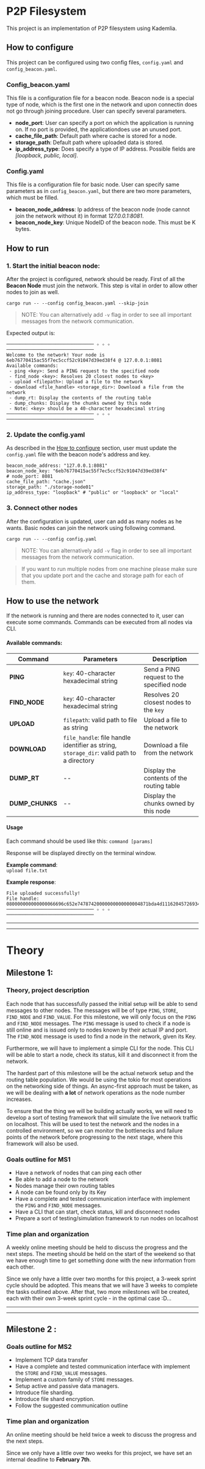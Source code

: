 # P2P Filesystem
This project is an implementation of P2P filesystem using Kademlia.

## How to configure
This project can be configured using two config files, `config.yaml` and `config_beacon.yaml`. 

### Config_beacon.yaml
This file is a configuration file for a beacon node. Beacon node is a special type of node, which is the first one in the network and upon connectin does not go through joining procedure. User can specify several parameters.

- **node_port**: User can specify a port on which the application is running on. If no port is provided, the applicationdoes use an unused port.
- **cache_file_path**: Default path where cache is stored for a node.
- **storage_path**: Default path where uploaded data is stored.
- **ip_address_type**: Does specify a type of IP address. Possible fields are *[loopback, public, local]*.

### Config.yaml
This file is a configuration file for basic node. User can specify same parameters as in `config_beacon.yaml`, but there are two more parameters, which must be filled.

- **beacon_node_address**: Ip address of the beacon node (node cannot join the network without it) in format *127.0.0.1:8081*.
- **beacon_node_key**: Unique NodeID of the beacon node. This must be K bytes. 


## How to run

### 1.  Start the initial beacon node:
After the project is configured, network should be ready. First of all the **Beacon Node** must join the network. This step is vital in order to allow other nodes to join as well.

```cargo run -- --config config_beacon.yaml --skip-join ```

> NOTE: You can alternatively add `-v` flag in order to see all important messages from the network communication.  

Expected output is: 
```
──────────────────────────────── ✧ ✧ ✧ ────────────────────────────────
Welcome to the network! Your node is 6eb76770415ac55f7ec5ccf52c91047d39ed38f4 @ 127.0.0.1:8081
Available commands:
 - ping <key>: Send a PING request to the specified node
 - find_node <key>: Resolves 20 closest nodes to <key>
 - upload <filepath>: Upload a file to the network
 - download <file_handle> <storage_dir>: Download a file from the network
 - dump_rt: Display the contents of the routing table
 - dump_chunks: Display the chunks owned by this node
 - Note: <key> should be a 40-character hexadecimal string
──────────────────────────────── ✧ ✧ ✧ ────────────────────────────────
```

### 2. Update the config.yaml 
As described in the [How to configure](#How-to-configure) section, user must update the `config.yaml` file with the beacon node's address and key.

```
beacon_node_address: "127.0.0.1:8081"
beacon_node_key: "6eb76770415ac55f7ec5ccf52c91047d39ed38f4"
# node_port: 8081
cache_file_path: "cache.json"
storage_path: "./storage-node01"
ip_address_type: "loopback" # "public" or "loopback" or "local"

```

### 3. Connect other nodes
After the configuration is updated, user can add as many nodes as he wants. Basic nodes can join the network using following command. 

```cargo run -- --config config.yaml ```

> NOTE: You can alternatively add `-v` flag in order to see all important messages from the network communication.  

> If you want to run multiple nodes from one machine please make sure that you update port and the cache and storage path for each of them.

## How to use the network
If the network is running and there are nodes connected to it, user can execute some commands. Commands can be executed from all nodes via CLI.

#### Available commands:
| Command | Parameters | Description |
| ------ | ------ | ------ |
|    **PING**    |    `key`: 40-character hexadecimal string    |    Send a PING request to the specified node    |
|    **FIND_NODE**    |    `key`: 40-character hexadecimal string    |    Resolves 20 closest nodes to the `key`     |
|    **UPLOAD**    |    `filepath`: valid path to file as string    |    Upload a file to the network    |
|    **DOWNLOAD**    |    `file_handle`: file handle identifier as string, `storage_dir`: valid path to a directory     |    Download a file from the network    |
|    **DUMP_RT**    |   --     |    Display the contents of the routing table    |
|    **DUMP_CHUNKS**    |   --     |    Display the chunks owned by this node    |

#### Usage
Each command should be used like this:
```command [params]```

Response will be displayed directly on the terminal window.

**Example command**:  
 ```upload file.txt```

**Example response**:
```Chunk successfully uploaded.
File uploaded successfully!
File handle: 080000000000000066696c652e74787420000000000000004871bda4d11162045726934d9324c2ab61bf0986fe21d48df2a84993fbc2d54201000000000000002800000000000000346462336534633566393039613965393066623866663434306563353639383263326265313536640c0000000000000097ca18e214ecf47a7f2581a1
──────────────────────────────── ✧ ✧ ✧ ────────────────────────────────
```
___
___

# Theory 
## Milestone 1:

### Theory, project description

Each node that has successfully passed the initial setup will be able to send messages to other nodes. The messages
will be of type `PING`, `STORE`, `FIND_NODE` and `FIND_VALUE`. For this milestone, we will only focus on the `PING`
and `FIND_NODE` messages. The `PING` message is used to check if a node is still online and is issued only to nodes
known by their actual IP and port. The `FIND_NODE` message is used to find a node in the network, given its Key.

Furthermore, we will have to implement a simple CLI for the node. This CLI will be able to start a node, check its
status, kill it and disconnect it from the network.

The hardest part of this milestone will be the actual network setup and the routing table population. We would be using
the tokio for most operations on the networking side of things. An async-first approach must be taken, as we will be
dealing with **a lot** of network operations as the node number increases.

To ensure that the thing we will be building actually works, we will need to develop a sort of testing framework that
will simulate the live network traffic on localhost. This will be used to test the network and the nodes in a controlled
environment, so we can monitor the bottlenecks and failure points of the network before progressing to the next stage,
where
this framework will also be used.

### Goals outline for MS1

- Have a network of nodes that can ping each other
- Be able to add a node to the network
- Nodes manage their own routing tables
- A node can be found only by its Key
- Have a complete and tested communication interface with implement the `PING` and `FIND_NODE` messages.
- Have a CLI that can start, check status, kill and disconnect nodes
- Prepare a sort of testing/simulation framework to run nodes on localhost

### Time plan and organization

A weekly online meeting should be held to discuss the progress and the next steps. The meeting should be held on the
start of the weekend so that we have enough time to get something done with the new information from each other.

Since we only have a little over two months for this project, a 3-week sprint cycle should be adopted. This means that
we will have 3 weeks to complete the tasks outlined above. After that, two more milestones will be created, each with
their own 3-week sprint cycle - in the optimal case :D...

---

---

## Milestone 2 :

### Goals outline for MS2

- Implement TCP data transfer
- Have a complete and tested communication interface with implement the `STORE` and `FIND_VALUE` messages.
- Implement a custom family of `STORE` messages. 
- Setup active and passive data managers.
- Introduce file sharding.
- Introduce file shard encryption.
- Follow the suggested communication outline

### Time plan and organization
An online meeting should be held twice a week to discuss the progress and the next
steps. 

Since we only have a little over two weeks for this project, we have set an internal deadline to **February 7th**.
